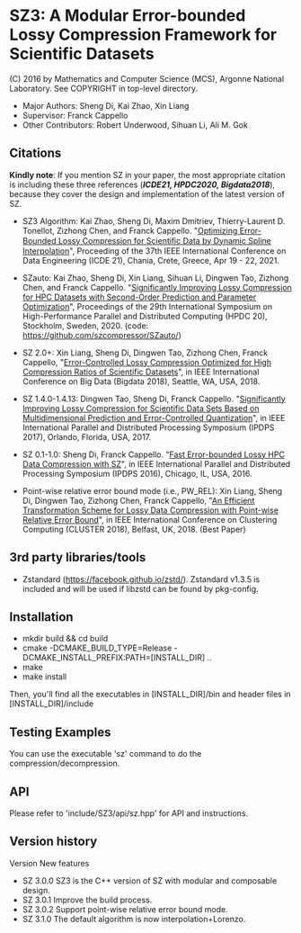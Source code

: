 SZ3: A Modular Error-bounded Lossy Compression Framework for Scientific Datasets
=====
(C) 2016 by Mathematics and Computer Science (MCS), Argonne National Laboratory.
See COPYRIGHT in top-level directory.

* Major Authors: Sheng Di, Kai Zhao, Xin Liang
* Supervisor: Franck Cappello
* Other Contributors: Robert Underwood, Sihuan Li, Ali M. Gok

## Citations
**Kindly note**: If you mention SZ in your paper, the most appropriate citation is including these three references (***ICDE21, HPDC2020, Bigdata2018***), because they cover the design and implementation of the latest version of SZ.

* SZ3 Algorithm: Kai Zhao, Sheng Di, Maxim Dmitriev, Thierry-Laurent D. Tonellot, Zizhong Chen, and Franck Cappello. "[Optimizing Error-Bounded Lossy Compression for Scientiﬁc Data by Dynamic Spline Interpolation](https://ieeexplore.ieee.org/document/9458791)", Proceeding of the 37th IEEE International Conference on Data Engineering (ICDE 21), Chania, Crete, Greece, Apr 19 - 22, 2021.

* SZauto: Kai Zhao, Sheng Di, Xin Liang, Sihuan Li, Dingwen Tao, Zizhong Chen, and Franck Cappello. "[Significantly Improving Lossy Compression for HPC Datasets with Second-Order Prediction and Parameter Optimization](https://dl.acm.org/doi/10.1145/3369583.3392688)", Proceedings of the 29th International Symposium on High-Performance Parallel and Distributed Computing (HPDC 20), Stockholm, Sweden, 2020. (code: https://github.com/szcompressor/SZauto/)

* SZ 2.0+: Xin Liang, Sheng Di, Dingwen Tao, Zizhong Chen, Franck Cappello, "[Error-Controlled Lossy Compression Optimized for High Compression Ratios of Scientific Datasets](https://ieeexplore.ieee.org/document/8622520)", in IEEE International Conference on Big Data (Bigdata 2018), Seattle, WA, USA, 2018.

* SZ 1.4.0-1.4.13: Dingwen Tao, Sheng Di, Franck Cappello. "[Significantly Improving Lossy Compression for Scientific Data Sets Based on Multidimensional Prediction and Error-Controlled Quantization](https://ieeexplore.ieee.org/document/7967203)", in IEEE International Parallel and Distributed Processing Symposium (IPDPS 2017), Orlando, Florida, USA, 2017.

* SZ 0.1-1.0: Sheng Di, Franck Cappello. "[Fast Error-bounded Lossy HPC Data Compression with SZ](https://ieeexplore.ieee.org/document/7516069)", in IEEE International Parallel and Distributed Processing Symposium (IPDPS 2016), Chicago, IL, USA, 2016.

* Point-wise relative error bound mode (i.e., PW_REL): Xin Liang, Sheng Di, Dingwen Tao, Zizhong Chen, Franck Cappello, "[An Efficient Transformation Scheme for Lossy Data Compression with Point-wise Relative Error Bound](https://ieeexplore.ieee.org/document/8514879)", in IEEE International Conference on Clustering Computing (CLUSTER 2018), Belfast, UK, 2018. (Best Paper)
## 3rd party libraries/tools
* Zstandard (https://facebook.github.io/zstd/). Zstandard v1.3.5 is included and will be used if libzstd can be found by pkg-config.
## Installation

* mkdir build && cd build
* cmake -DCMAKE_BUILD_TYPE=Release -DCMAKE_INSTALL_PREFIX:PATH=[INSTALL_DIR] ..
* make
* make install

Then, you'll find all the executables in [INSTALL_DIR]/bin and header files in [INSTALL_DIR]/include

## Testing Examples

You can use the executable 'sz' command to do the compression/decompression.

## API
Please refer to 'include/SZ3/api/sz.hpp' for API and instructions.

## Version history

Version		New features

* SZ 3.0.0  SZ3 is the C++ version of SZ with modular and composable design.
* SZ 3.0.1  Improve the build process.
* SZ 3.0.2  Support point-wise relative error bound mode.
* SZ 3.1.0  The default algorithm is now interpolation+Lorenzo.